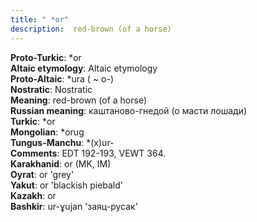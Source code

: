 ```yaml
---
title: " *or"
description:  red-brown (of a horse)
---
```


<strong>Proto-Turkic</strong>:  *or<br>
<strong>Altaic etymology</strong>:  Altaic etymology<br>
<strong> Proto-Altaic</strong>:  *ura ( ~ o-)<br>
<strong>Nostratic</strong>:  Nostratic<br>
<strong>Meaning</strong>:  red-brown (of a horse)<br>
<strong>Russian meaning</strong>:  каштаново-гнедой (о масти лошади)<br>
<strong>Turkic</strong>:  *or<br>
<strong>Mongolian</strong>:  *orug<br>
<strong>Tungus-Manchu</strong>:  *(x)ur-<br>
<strong>Comments</strong>:  EDT 192-193, VEWT 364.<br>
<strong>Karakhanid</strong>:  or (MK, IM)<br>
<strong>Oyrat</strong>:  or 'grey'<br>
<strong>Yakut</strong>:  or 'blackish piebald'<br>
<strong>Kazakh</strong>:  or<br>
<strong>Bashkir</strong>:  ur-ɣujan 'заяц-русак'<br>


